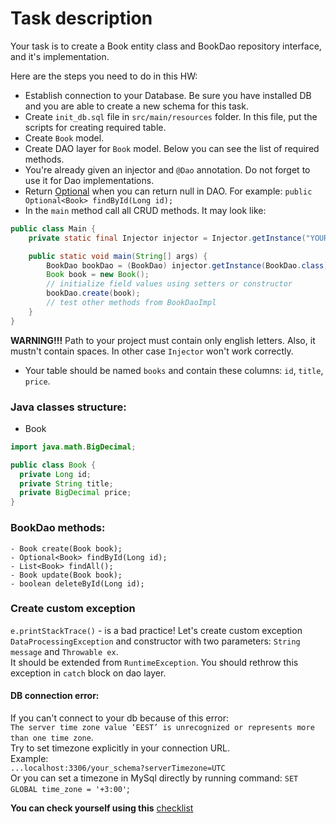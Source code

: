 # Task description

Your task is to create a Book entity class and BookDao repository interface, and it's implementation.

Here are the steps you need to do in this HW:
- Establish connection to your Database. Be sure you have installed DB and you are able to create a new schema for this task.
- Create `init_db.sql` file in `src/main/resources` folder. In this file, put the scripts for creating required table.
- Create `Book` model.
- Create DAO  layer for `Book` model. Below you can see the list of required methods.
- You're already given an injector and `@Dao` annotation. Do not forget to use it for Dao implementations.
- Return [Optional](https://docs.oracle.com/javase/8/docs/api/java/util/Optional.html) when you can return null in DAO.
  For example: ```public Optional<Book> findById(Long id);```
- In the `main` method call all CRUD methods. It may look like:
```java
public class Main {
    private static final Injector injector = Injector.getInstance("YOUR_PACKAGE");

    public static void main(String[] args) {
        BookDao bookDao = (BookDao) injector.getInstance(BookDao.class);
        Book book = new Book();
        // initialize field values using setters or constructor
        bookDao.create(book);
        // test other methods from BookDaoImpl
    }
}
```
**WARNING!!!** Path to your project must contain only english letters. Also, it mustn't contain spaces. In other case `Injector` won't work correctly.
- Your table should be named `books` and contain these columns: `id`, `title`, `price`.
### Java classes structure:
- Book

```java
import java.math.BigDecimal;

public class Book {
  private Long id;
  private String title;
  private BigDecimal price;
}
```

### BookDao methods:
    - Book create(Book book);
    - Optional<Book> findById(Long id);
    - List<Book> findAll();
    - Book update(Book book);
    - boolean deleteById(Long id);
    
### Create custom exception
`e.printStackTrace()` - is a bad practice! Let's create custom exception `DataProcessingException`
and constructor with two parameters: `String message` and `Throwable ex`.  
It should be extended from `RuntimeException`. You should rethrow this exception in `catch` block on dao layer.
    
#### DB connection error: 
If you can't connect to your db because of this error: <br>
`The server time zone value ‘EEST’ is unrecognized or represents more than one time zone`. <br>
Try to set timezone explicitly in your connection URL. <br>
Example: <br>
`...localhost:3306/your_schema?serverTimezone=UTC` <br>
Or you can set a timezone in MySql directly by running command: `SET GLOBAL time_zone = '+3:00'`;

__You can check yourself using this__ [checklist](checklist.md)
